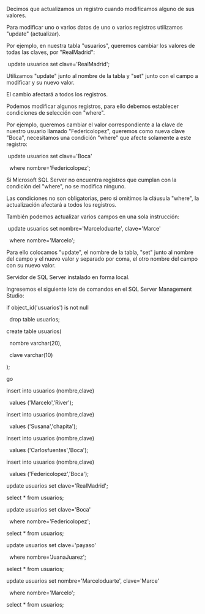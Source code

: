 Decimos que actualizamos un registro cuando modificamos alguno de sus valores.



Para modificar uno o varios datos de uno o varios registros utilizamos "update" (actualizar).



Por ejemplo, en nuestra tabla "usuarios", queremos cambiar los valores de todas las claves, por "RealMadrid":



&nbsp;update usuarios set clave='RealMadrid';

Utilizamos "update" junto al nombre de la tabla y "set" junto con el campo a modificar y su nuevo valor.



El cambio afectará a todos los registros.



Podemos modificar algunos registros, para ello debemos establecer condiciones de selección con "where".

Por ejemplo, queremos cambiar el valor correspondiente a la clave de nuestro usuario llamado "Federicolopez", queremos como nueva clave "Boca", necesitamos una condición "where" que afecte solamente a este registro:



&nbsp;update usuarios set clave='Boca'

&nbsp; where nombre='Federicolopez';

Si Microsoft SQL Server no encuentra registros que cumplan con la condición del "where", no se modifica ninguno.



Las condiciones no son obligatorias, pero si omitimos la cláusula "where", la actualización afectará a todos los registros.



También podemos actualizar varios campos en una sola instrucción:



&nbsp;update usuarios set nombre='Marceloduarte', clave='Marce'

&nbsp; where nombre='Marcelo';

Para ello colocamos "update", el nombre de la tabla, "set" junto al nombre del campo y el nuevo valor y separado por coma, el otro nombre del campo con su nuevo valor.



Servidor de SQL Server instalado en forma local.

Ingresemos el siguiente lote de comandos en el SQL Server Management Studio:



if object\_id('usuarios') is not null

&nbsp; drop table usuarios;



create table usuarios(

&nbsp; nombre varchar(20),

&nbsp; clave varchar(10)

);



go



insert into usuarios (nombre,clave)

&nbsp; values ('Marcelo','River');

insert into usuarios (nombre,clave)

&nbsp; values ('Susana','chapita');

insert into usuarios (nombre,clave)

&nbsp; values ('Carlosfuentes','Boca');

insert into usuarios (nombre,clave)

&nbsp; values ('Federicolopez','Boca');



update usuarios set clave='RealMadrid';



select \* from usuarios;



update usuarios set clave='Boca'

&nbsp; where nombre='Federicolopez';



select \* from usuarios;



update usuarios set clave='payaso'

&nbsp; where nombre='JuanaJuarez';



select \* from usuarios;



update usuarios set nombre='Marceloduarte', clave='Marce'

&nbsp; where nombre='Marcelo';



select \* from usuarios;

